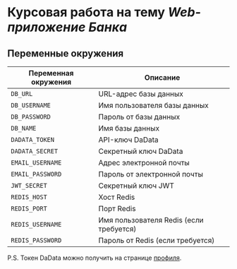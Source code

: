 # Курсовая работа на тему _**Web-приложение Банка**_

## Переменные окружения

| Переменная окружения | Описание                                  |
|----------------------|-------------------------------------------|
| `DB_URL`             | URL-адрес базы данных                     |
| `DB_USERNAME`        | Имя пользователя базы данных              |
| `DB_PASSWORD`        | Пароль от базы данных                     |
| `DB_NAME`            | Имя базы данных                           |
| `DADATA_TOKEN`       | API-ключ DaData                           |
| `DADATA_SECRET`      | Секретный ключ DaData                     |
| `EMAIL_USERNAME`     | Адрес электронной почты                   |
| `EMAIL_PASSWORD`     | Пароль от электронной почты               |
| `JWT_SECRET`         | Секретный ключ JWT                        |
| `REDIS_HOST`         | Хост Redis                                |
| `REDIS_PORT`         | Порт Redis                                |
| `REDIS_USERNAME`     | Имя пользователя Redis (если требуется)   |
| `REDIS_PASSWORD`     | Пароль от Redis (если требуется)          |

P.S. Токен DaData можно получить на странице [профиля](https://dadata.ru/profile/).